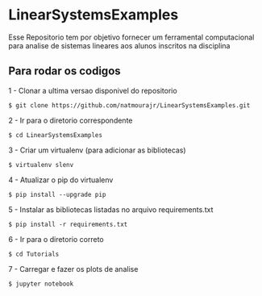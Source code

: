 # LinearSystemsExamples

Esse Repositorio tem por objetivo fornecer um ferramental computacional para analise de sistemas lineares aos alunos inscritos na disciplina

## Para rodar os codigos


1 - Clonar a ultima versao disponivel do repositorio
```
$ git clone https://github.com/natmourajr/LinearSystemsExamples.git
```

2 - Ir para o diretorio correspondente
```
$ cd LinearSystemsExamples
```

3 - Criar um virtualenv (para adicionar as bibliotecas)
```
$ virtualenv slenv
```

4 - Atualizar o pip do virtualenv
```
$ pip install --upgrade pip
```

5 - Instalar as bibliotecas listadas no arquivo requirements.txt
```
$ pip install -r requirements.txt
```

6 - Ir para o diretorio correto
```
$ cd Tutorials
```

7 - Carregar e fazer os plots de analise
```
$ jupyter notebook
```

